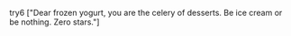 try6
["Dear frozen yogurt, you are the celery of desserts. Be ice cream or be nothing. Zero stars."]